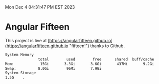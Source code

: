 Mon Dec  4 04:31:47 PM EST 2023

# Angular Fifteen


This project is live at [https://angularfifteen.github.io](https://angularfifteen.github.io "fifteen!") thanks to Github.

```bash
System Memory
               total        used        free      shared  buff/cache   available
Mem:            15Gi       3.3Gi       3.6Gi       437Mi       9.2Gi        11Gi
Swap:          8.0Gi        96Mi       7.9Gi
System Storage
1.5G	.
```
```bash
